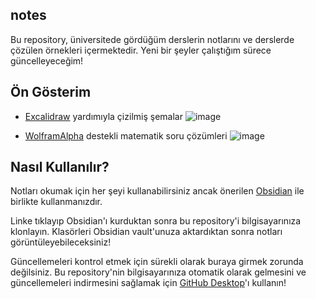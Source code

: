 ## notes
Bu repository, üniversitede gördüğüm derslerin notlarını ve derslerde çözülen örnekleri içermektedir. Yeni bir şeyler çalıştığım sürece güncelleyeceğim!

## Ön Gösterim
- [Excalidraw](excalidraw.com) yardımıyla çizilmiş şemalar
![image](https://user-images.githubusercontent.com/41127439/171285084-10e9881b-3e56-45a6-a0c1-fced3f0d0963.png)

- [WolframAlpha](wolframalpha.com) destekli matematik soru çözümleri
![image](https://user-images.githubusercontent.com/41127439/171285298-e099fd83-a60f-4a5d-a8fe-10cb9b9e328e.png)

## Nasıl Kullanılır?
Notları okumak için her şeyi kullanabilirsiniz ancak önerilen [Obsidian](https://obsidian.md) ile birlikte kullanmanızdır. 

Linke tıklayıp Obsidian'ı kurduktan sonra bu repository'i bilgisayarınıza klonlayın. Klasörleri Obsidian vault'unuza aktardıktan sonra notları görüntüleyebileceksiniz!

Güncellemeleri kontrol etmek için sürekli olarak buraya girmek zorunda değilsiniz. Bu repository'nin bilgisayarınıza otomatik olarak gelmesini ve güncellemeleri indirmesini sağlamak için [GitHub Desktop](https://desktop.github.com/)'ı kullanın!
